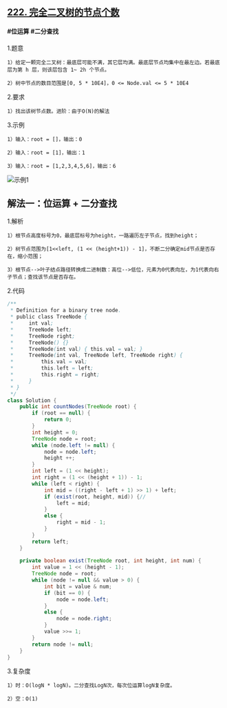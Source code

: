 ## [222. 完全二叉树的节点个数](https://leetcode.cn/problems/count-complete-tree-nodes/description/)
#### #位运算 #二分查找
1.题意

    1）给定一颗完全二叉树：最底层可能不满，其它层均满。最底层节点均集中在最左边。若最底层为第 h 层，则该层包含 1~ 2h 个节点。

    2）树中节点的数目范围是[0, 5 * 10E4]，0 <= Node.val <= 5 * 10E4

2.要求

    1）找出该树节点数。进阶：由于O(N)的解法

3.示例

    1）输入：root = []，输出：0

    2）输入：root = [1]，输出：1

    3）输入：root = [1,2,3,4,5,6]，输出：6
![示例1](https://assets.leetcode.com/uploads/2021/01/14/complete.jpg)

## 解法一：位运算 + 二分查找

1.解析

    1）根节点高度标号为0，最底层标号为height，一路遍历左子节点，找到height；

    2）树节点范围为[1<<left, (1 << (height+1)) - 1]，不断二分确定mid节点是否存在，缩小范围；

    3）根节点-->叶子结点路径转换成二进制数：高位-->低位，元素为0代表向左，为1代表向右子节点；查找该节点是否存在。

2.代码
```java
/**
 * Definition for a binary tree node.
 * public class TreeNode {
 *     int val;
 *     TreeNode left;
 *     TreeNode right;
 *     TreeNode() {}
 *     TreeNode(int val) { this.val = val; }
 *     TreeNode(int val, TreeNode left, TreeNode right) {
 *         this.val = val;
 *         this.left = left;
 *         this.right = right;
 *     }
 * }
 */
class Solution {
    public int countNodes(TreeNode root) {
        if (root == null) {
            return 0;
        }
        int height = 0;
        TreeNode node = root;
        while (node.left != null) {
            node = node.left;
            height ++;
        }
        int left = (1 << height);
        int right = (1 << (height + 1)) - 1;
        while (left < right) {
            int mid = ((right - left + 1) >> 1) + left;
            if (exist(root, height, mid)) {//
                left = mid;
            }
            else {
                right = mid - 1;
            }
        }
        return left;  
    }
    
    private boolean exist(TreeNode root, int height, int num) {
        int value = 1 << (height - 1);
        TreeNode node = root;
        while (node != null && value > 0) {
            int bit = value & num;
            if (bit == 0) {
                node = node.left;
            }
            else {
                node = node.right;
            }
            value >>= 1;
        }
        return node != null;
    } 
}
```
3.复杂度

    1）时：O(logN * logN)。二分查找LogN次，每次位运算logN复杂度。

    2）空：O(1)